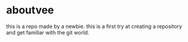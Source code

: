 # aboutvee
this is a repo made by a newbie. this is a first try at creating a repository and get familiar with the git world. 
